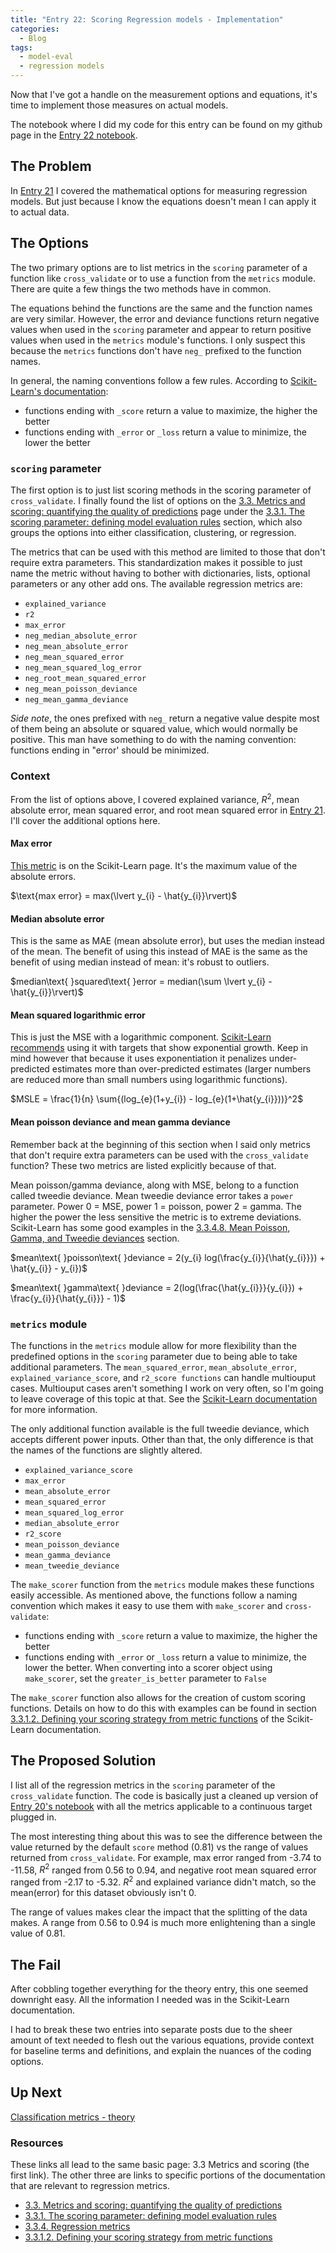 ```yaml
---
title: "Entry 22: Scoring Regression models - Implementation"
categories:
  - Blog
tags:
  - model-eval
  - regression models
---
```


Now that I've got a handle on the measurement options and equations, it's time to implement those measures on actual models.

The notebook where I did my code for this entry can be found on my github page in the [Entry 22 notebook](https://github.com/julielinx/datascience_diaries/blob/master/02_model_eval/22a_nb_reg_score_implement.ipynb).

## The Problem

In [Entry 21](https://julielinx.github.io/blog/21_reg_score_theory/) I covered the mathematical options for measuring regression models. But just because I know the equations doesn't mean I can apply it to actual data.

## The Options

The two primary options are to list metrics in the `scoring` parameter of a function like `cross_validate` or to use a function from the `metrics` module. There are quite a few things the two methods have in common.

The equations behind the functions are the same and the function names are very similar. However, the error and deviance functions return negative values when used in the `scoring` parameter and appear to return positive values when used in the `metrics` module's functions. I only suspect this because the `metrics` functions don't have `neg_` prefixed to the function names.

In general, the naming conventions follow a few rules. According to [Scikit-Learn's documentation](https://scikit-learn.org/stable/modules/model_evaluation.html#scoring):

- functions ending with `_score` return a value to maximize, the higher the better
- functions ending with `_error` or `_loss` return a value to minimize, the lower the better

### `scoring` parameter

The first option is to just list scoring methods in the scoring parameter of `cross_validate`. I finally found the list of options on the [3.3. Metrics and scoring: quantifying the quality of predictions](https://scikit-learn.org/stable/modules/model_evaluation.html) page under the [3.3.1. The scoring parameter: defining model evaluation rules](https://scikit-learn.org/stable/modules/model_evaluation.html#scoring-parameter) section, which also groups the options into either classification, clustering, or regression.

The metrics that can be used with this method are limited to those that don't require extra parameters. This standardization makes it possible to just name the metric without having to bother with dictionaries, lists, optional parameters or any other add ons. The available regression metrics are:

- `explained_variance`
- `r2`
- `max_error`
- `neg_median_absolute_error`
- `neg_mean_absolute_error`
- `neg_mean_squared_error`
- `neg_mean_squared_log_error`
- `neg_root_mean_squared_error`
- `neg_mean_poisson_deviance`
- `neg_mean_gamma_deviance`

*Side note*, the ones prefixed with `neg_` return a negative value despite most of them being an absolute or squared value, which would normally be positive. This man have something to do with the naming convention: functions ending in "error' should be minimized.

### Context

From the list of options above, I covered explained variance, $R^2$, mean absolute error, mean squared error, and root mean squared error in [Entry 21](https://julielinx.github.io/blog/21_reg_score_theory/). I'll cover the additional options here.

#### Max error

[This metric](https://scikit-learn.org/stable/modules/model_evaluation.html#max-error) is on the Scikit-Learn page. It's the maximum value of the absolute errors.

$\text{max error} = max(\lvert y_{i} - \hat{y_{i}}\rvert)$

#### Median absolute error

This is the same as MAE (mean absolute error), but uses the median instead of the mean. The benefit of using this instead of MAE is the same as the benefit of using median instead of mean: it's robust to outliers.

$median\text{ }squared\text{ }error = median(\sum \lvert y_{i} - \hat{y_{i}}\rvert)$

#### Mean squared logarithmic error

This is just the MSE with a logarithmic component. [Scikit-Learn recommends](https://scikit-learn.org/stable/modules/model_evaluation.html#mean-squared-log-error) using it with targets that show exponential growth. Keep in mind however that because it uses exponentiation it penalizes under-predicted estimates more than over-predicted estimates (larger numbers are reduced more than small numbers using logarithmic functions). 

$MSLE = \frac{1}{n} \sum{(log_{e}(1+y_{i}) - log_{e}(1+\hat{y_{i}}))}^2$

#### Mean poisson deviance and mean gamma deviance

Remember back at the beginning of this section when I said only metrics that don't require extra parameters can be used with the `cross_validate` function? These two metrics are listed explicitly because of that.

Mean poisson/gamma deviance, along with MSE, belong to a function called tweedie deviance. Mean tweedie deviance error takes a `power` parameter. Power 0 = MSE, power 1 = poisson, power 2 = gamma. The higher the power the less sensitive the metric is to extreme deviations. Scikit-Learn has some good examples in the [3.3.4.8. Mean Poisson, Gamma, and Tweedie deviances](https://scikit-learn.org/stable/modules/model_evaluation.html#mean-tweedie-deviance) section.

$mean\text{ }poisson\text{ }deviance = 2(y_{i} log(\frac{y_{i}}{\hat{y_{i}}}) + \hat{y_{i}} - y_{i})$

$mean\text{ }gamma\text{ }deviance = 2(log(\frac{\hat{y_{i}}}{y_{i}}) + \frac{y_{i}}{\hat{y_{i}}} - 1)$

### `metrics` module

The functions in the `metrics` module allow for more flexibility than the predefined options in the `scoring` parameter due to being able to take additional parameters. The `mean_squared_error`, `mean_absolute_error`, `explained_variance_score`, and `r2_score functions` can handle multiouput cases. Multiouput cases aren't something I work on very often, so I'm going to leave coverage of this topic at that. See the [Scikit-Learn documentation](https://scikit-learn.org/stable/modules/model_evaluation.html#regression-metrics) for more information.

The only additional function available is the full tweedie deviance, which accepts different power inputs. Other than that, the only difference is that the names of the functions are slightly altered. 

- `explained_variance_score`
- `max_error`
- `mean_absolute_error`
- `mean_squared_error`
- `mean_squared_log_error`
- `median_absolute_error`
- `r2_score`
- `mean_poisson_deviance`
- `mean_gamma_deviance`
- `mean_tweedie_deviance`

The `make_scorer` function from the `metrics` module makes these functions easily accessible. As mentioned above, the functions follow a naming convention which makes it easy to use them with `make_scorer` and `cross-validate`:

- functions ending with `_score` return a value to maximize, the higher the better
- functions ending with `_error` or `_loss` return a value to minimize, the lower the better. When converting into a scorer object using `make_scorer`, set the `greater_is_better` parameter to `False`

The `make_scorer` function also allows for the creation of custom scoring functions. Details on how to do this with examples can be found in section [3.3.1.2. Defining your scoring strategy from metric functions](https://scikit-learn.org/stable/modules/model_evaluation.html#scoring) of the Scikit-Learn documentation.

## The Proposed Solution

I list all of the regression metrics in the `scoring` parameter of the `cross_validate` function. The code is basically just a cleaned up version of [Entry 20's notebook](https://github.com/julielinx/datascience_diaries/blob/master/02_model_eval/20a_nb_sklearn_pipeline.ipynb) with all the metrics applicable to a continuous target plugged in.

The most interesting thing about this was to see the difference between the value returned by the default `score` method (0.81) vs the range of values returned from `cross_validate`. For example, max error ranged from -3.74 to -11.58, $R^2$ ranged from 0.56 to 0.94, and negative root mean squared error ranged from -2.17 to -5.32. $R^2$ and explained variance didn't match, so the mean(error) for this dataset obviously isn't 0.

The range of values makes clear the impact that the splitting of the data makes. A range from 0.56 to 0.94 is much more enlightening than a single value of 0.81.

## The Fail

After cobbling together everything for the theory entry, this one seemed downright easy. All the information I needed was in the Scikit-Learn documentation.

I had to break these two entries into separate posts due to the sheer amount of text needed to flesh out the various equations, provide context for baseline terms and definitions, and explain the nuances of the coding options.

## Up Next

[Classification metrics - theory](https://julielinx.github.io/blog/23_class_score_theory/)

### Resources

These links all lead to the same basic page: 3.3 Metrics and scoring (the first link). The other three are links to specific portions of the documentation that are relevant to regression metrics.

- [3.3. Metrics and scoring: quantifying the quality of predictions](https://scikit-learn.org/stable/modules/model_evaluation.html)
- [3.3.1. The scoring parameter: defining model evaluation rules](https://scikit-learn.org/stable/modules/model_evaluation.html#the-scoring-parameter-defining-model-evaluation-rules)
- [3.3.4. Regression metrics](https://scikit-learn.org/stable/modules/model_evaluation.html#regression-metrics)
- [3.3.1.2. Defining your scoring strategy from metric functions](https://scikit-learn.org/stable/modules/model_evaluation.html#scoring)